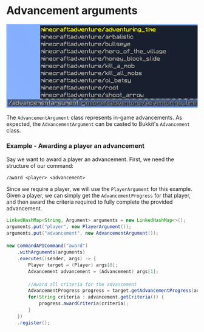 # Advancement arguments

![](./images/arguments/advancement.png)

The `AdvancementArgument` class represents in-game advancements. As expected, the `AdvancementArgument` can be casted to Bukkit's `Advancement` class.

<div class="example">

### Example - Awarding a player an advancement

Say we want to award a player an advancement. First, we need the structure of our command:

```
/award <player> <advancement>
```

Since we require a player, we will use the `PlayerArgument` for this example. Given a player, we can simply get the `AdvancementProgress` for that player, and then award the criteria required to fully complete the provided advancement.

```java
LinkedHashMap<String, Argument> arguments = new LinkedHashMap<>();
arguments.put("player", new PlayerArgument());
arguments.put("advancement", new AdvancementArgument());

new CommandAPICommand("award")
    .withArguments(arguments)
    .executes((sender, args) -> {
        Player target = (Player) args[0];
        Advancement advancement = (Advancement) args[1];
        
        //Award all criteria for the advancement
        AdvancementProgress progress = target.getAdvancementProgress(advancement);
        for(String criteria : advancement.getCriteria()) {
            progress.awardCriteria(criteria);
        }
    })
    .register();
```

</div>